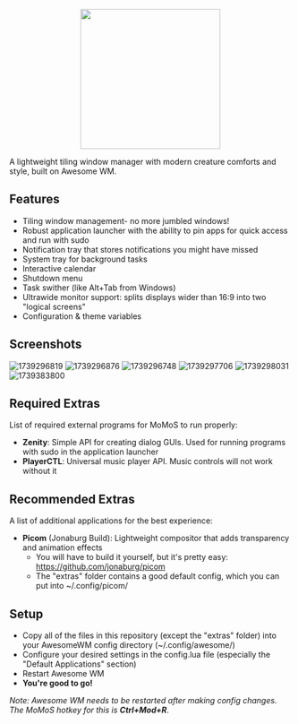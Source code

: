 <p align="center"><img src="https://imgur.com/qZz4J5l.png" width=250></p>

A lightweight tiling window manager with modern creature comforts and style, built on Awesome WM.

## Features
- Tiling window management- no more jumbled windows!
- Robust application launcher with the ability to pin apps for quick access and run with sudo
- Notification tray that stores notifications you might have missed
- System tray for background tasks
- Interactive calendar
- Shutdown menu
- Task swither (like Alt+Tab from Windows)
- Ultrawide monitor support: splits displays wider than 16:9 into two "logical screens"
- Configuration & theme variables

## Screenshots
![1739296819](https://github.com/user-attachments/assets/50e0d746-9b7b-484c-b7ec-79c321d28401)
![1739296876](https://github.com/user-attachments/assets/d23008d9-dbbf-473a-8d10-67e619859660)
![1739296748](https://github.com/user-attachments/assets/738555ca-d4a7-4653-8878-eb23e31c71fa)
![1739297706](https://github.com/user-attachments/assets/07cec3ff-bf34-4d26-b7e2-ccba5255f778)
![1739298031](https://github.com/user-attachments/assets/34b56c59-65e9-4a30-b88c-3ab9c2044785)
![1739383800](https://github.com/user-attachments/assets/471bc257-1289-4948-ba78-e43004f06127)

## Required Extras
List of required external programs for MoMoS to run properly:
- **Zenity**: Simple API for creating dialog GUIs. Used for running programs with sudo in the application launcher
- **PlayerCTL**: Universal music player API. Music controls will not work without it

## Recommended Extras
A list of additional applications for the best experience:
- **Picom** (Jonaburg Build): Lightweight compositor that adds transparency and animation effects
    - You will have to build it yourself, but it's pretty easy: https://github.com/jonaburg/picom
    - The "extras" folder contains a good default config, which you can put into ~/.config/picom/

## Setup
- Copy all of the files in this repository (except the "extras" folder) into your AwesomeWM config directory (~/.config/awesome/)
- Configure your desired settings in the config.lua file (especially the "Default Applications" section)
- Restart Awesome WM
- **You're good to go!**

*Note: Awesome WM needs to be restarted after making config changes. The MoMoS hotkey for this is **Ctrl+Mod+R***.
